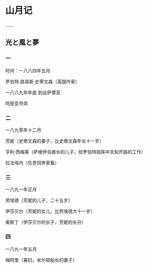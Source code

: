 # 山月记

……

## 光と風と夢

### 一

时间：一八八四年五月

罗伯特·路易斯·史蒂文森（英国作家）

一八八九年年底  到达萨摩亚

 阿皮亚市郊

### 二

一八九零年十二月

芳妮（史蒂文森的妻子，比史蒂文森年长十一岁）

亨利·西梅莱（萨维伊岛酋长的儿子，给罗伯特指挥中天和开路的工作）

拉法埃内（负责饲养家畜） 

### 三

一八九一年正月

劳埃德（芳妮的儿子，二十五岁）

伊莎贝尔（芳妮的女儿，比劳埃德大十一岁） 

奥斯丁（伊莎贝尔的长子，芳妮的长孙）

### 四

一八九一年五月

梅阿里（寡妇，米尔顿船长的妻子）



